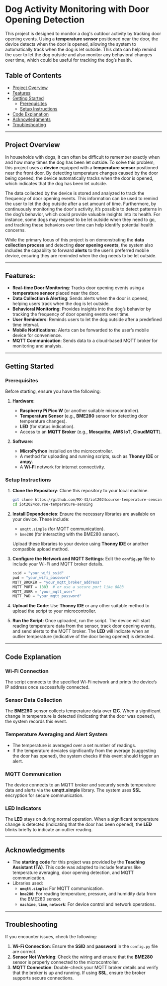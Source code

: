 # Dog Activity Monitoring with Door Opening Detection

This project is designed to monitor a dog's outdoor activity by tracking door opening events. Using a **temperature sensor** positioned near the door, the device detects when the door is opened, allowing the system to automatically track when the dog is let outside. This data can help remind the user to let the dog outside and also monitor any behavioral changes over time, which could be useful for tracking the dog’s health.

## Table of Contents
- [Project Overview](#project-overview)
- [Features](#features)
- [Getting Started](#getting-started)
  - [Prerequisites](#prerequisites)
  - [Setup Instructions](#setup-instructions)
- [Code Explanation](#code-explanation)
- [Acknowledgments](#acknowledgments)
- [Troubleshooting](#troubleshooting)

---

## Project Overview

In households with dogs, it can often be difficult to remember exactly when and how many times the dog has been let outside. To solve this problem, this project uses a **device** equipped with a **temperature sensor** positioned near the front door. By detecting temperature changes caused by the door being opened, the device automatically tracks when the door is opened, which indicates that the dog has been let outside.

The data collected by the device is stored and analyzed to track the frequency of door opening events. This information can be used to remind the user to let the dog outside after a set amount of time. Furthermore, by continuously monitoring the door's activity, it’s possible to detect patterns in the dog’s behavior, which could provide valuable insights into its health. For instance, some dogs may request to be let outside when they need to go, and tracking these behaviors over time can help identify potential health concerns.

While the primary focus of this project is on demonstrating the **data collection process** and detecting **door opening events**, the system also includes the capability to forward **alerts** to the user’s preferred mobile device, ensuring they are reminded when the dog needs to be let outside.

---

## Features:
- **Real-time Door Monitoring**: Tracks door opening events using a **temperature sensor** placed near the door.
- **Data Collection & Alerting**: Sends alerts when the door is opened, helping users track when the dog is let outside.
- **Behavioral Monitoring**: Provides insights into the dog’s behavior by tracking the frequency of door opening events over time.
- **User Reminders**: Reminds users to let the dog outside after a predefined time interval.
- **Mobile Notifications**: Alerts can be forwarded to the user’s mobile device for convenience.
- **MQTT Communication**: Sends data to a cloud-based MQTT broker for monitoring and analysis.

---

## Getting Started

### Prerequisites

Before starting, ensure you have the following:

1. **Hardware**:
   - **Raspberry Pi Pico W** (or another suitable microcontroller).
   - **Temperature Sensor** (e.g., **BME280** sensor for detecting door temperature changes).
   - **LED** (for status indication).
   - Access to an **MQTT Broker** (e.g., **Mosquitto**, **AWS IoT**, **CloudMQTT**).
  
2. **Software**:
   - **MicroPython** installed on the microcontroller.
   - A method for uploading and running scripts, such as **Thonny IDE** or **ampy**.
   - A **Wi-Fi** network for internet connectivity.

### Setup Instructions

1. **Clone the Repository**:
   Clone this repository to your local machine.

   ```bash
   git clone https://github.com/MX-43/iot2024course-temperature-sensing.git
   cd iot2024course-temperature-sensing
   ```

2. **Install Dependencies**:
   Ensure the necessary libraries are available on your device. These include:
   - `umqtt.simple` (for MQTT communication).
   - `bme280` (for interacting with the BME280 sensor).

   Upload these libraries to your device using **Thonny IDE** or another compatible upload method.

3. **Configure the Network and MQTT Settings**:
   Edit the **`config.py`** file to include your Wi-Fi and MQTT broker details.

   ```python
   ssid = "your_wifi_ssid"
   pwd = "your_wifi_password"
   MQTT_BROKER = "your_mqtt_broker_address"
   MQTT_PORT = 1883  # or use a secure port like 8883
   MQTT_USER = "your_mqtt_user"
   MQTT_PWD = "your_mqtt_password"
   ```

4. **Upload the Code**:
   Use **Thonny IDE** or any other suitable method to upload the script to your microcontroller.

5. **Run the Script**:
   Once uploaded, run the script. The device will start reading temperature data from the sensor, track door opening events, and send alerts to the MQTT broker. The **LED** will indicate when an outlier temperature (indicative of the door being opened) is detected.

---

## Code Explanation

### **Wi-Fi Connection**
   The script connects to the specified Wi-Fi network and prints the device’s IP address once successfully connected.

### **Sensor Data Collection**
   The **BME280** sensor collects temperature data over **I2C**. When a significant change in temperature is detected (indicating that the door was opened), the system records this event.

### **Temperature Averaging and Alert System**
   - The temperature is averaged over a set number of readings.
   - If the temperature deviates significantly from the average (suggesting the door has opened), the system checks if this event should trigger an alert.

### **MQTT Communication**
   The device connects to an MQTT broker and securely sends temperature data and alerts via the **umqtt.simple** library. The system uses **SSL** encryption for secure communication.

### **LED Indicators**
   The **LED** stays on during normal operation. When a significant temperature change is detected (indicating that the door has been opened), the **LED** blinks briefly to indicate an outlier reading.

---

## Acknowledgments

- The **starting code** for this project was provided by the **Teaching Assistant (TA)**. This code was adapted to include features like temperature averaging, door opening detection, and MQTT communication.
- Libraries used:
  - **`umqtt.simple`**: For MQTT communication.
  - **`bme280`**: For reading temperature, pressure, and humidity data from the BME280 sensor.
  - **`machine`**, **`time`**, **`network`**: For device control and network operations.

---

## Troubleshooting

If you encounter issues, check the following:

1. **Wi-Fi Connection**: Ensure the **SSID** and **password** in the `config.py` file are correct.
2. **Sensor Not Working**: Check the wiring and ensure that the **BME280** sensor is properly connected to the microcontroller.
3. **MQTT Connection**: Double-check your MQTT broker details and verify that the broker is up and running. If using **SSL**, ensure the broker supports secure connections.
